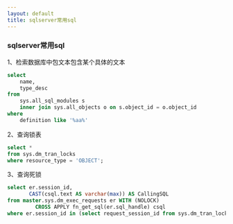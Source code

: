 ```yaml
---
layout: default 
title: sqlserver常用sql
---
```


### sqlserver常用sql

1、检索数据库中包文本包含某个具体的文本

``` sql
select
    name,
    type_desc
from
    sys.all_sql_modules s
    inner join sys.all_objects o on s.object_id = o.object_id
where
    definition like '%aa%'
```

2、查询锁表
```sql
select *
from sys.dm_tran_locks
where resource_type = 'OBJECT';
```

3、查询死锁
```sql
select er.session_id,
       CAST(csql.text AS varchar(max)) AS CallingSQL
from master.sys.dm_exec_requests er WITH (NOLOCK)
         CROSS APPLY fn_get_sql(er.sql_handle) csql
where er.session_id in (select request_session_id from sys.dm_tran_locks where resource_type = 'OBJECT');
```